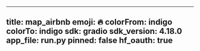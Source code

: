 
---
title: map_airbnb 
emoji: 🔥
colorFrom: indigo
colorTo: indigo
sdk: gradio
sdk_version: 4.18.0
app_file: run.py
pinned: false
hf_oauth: true
---
